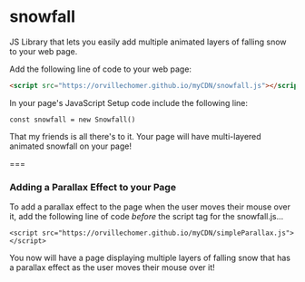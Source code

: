 # snowfall
JS Library that lets you easily add multiple animated layers of falling snow to your web page.

Add the following line of code to your web page:
```html
<script src="https://orvillechomer.github.io/myCDN/snowfall.js"></script>
```

In your page's JavaScript Setup code include the following line:
```
const snowfall = new Snowfall()
```

That my friends is all there's to it. Your page will have multi-layered animated snowfall on your page!

===

### Adding a Parallax Effect to your Page
To add a parallax effect to the page when the user moves their mouse over it, add the following
line of code *before* the script tag for the snowfall.js...
```
<script src="https://orvillechomer.github.io/myCDN/simpleParallax.js"></script>
```

You now will have a page displaying multiple layers of falling snow that has a parallax effect as the user moves 
their mouse over it!
